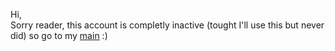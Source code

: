 Hi,  
Sorry reader, this account is completly inactive (tought I'll use this but never did) so go to my [main](https://github.com/FedericoSlongo) :)
